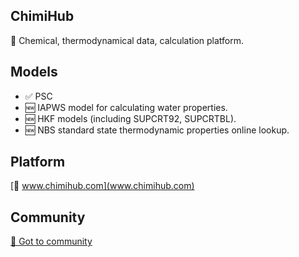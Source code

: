 ## ChimiHub

📢 Chemical, thermodynamical data, calculation platform.


## Models
- ✅ PSC
- 🆕 IAPWS model for calculating water properties.
- 🆕 HKF models (including SUPCRT92, SUPCRTBL).
- 🆕 NBS standard state thermodynamic properties online lookup. 

## Platform
[🔗 www.chimihub.com](www.chimihub.com)


## Community

[🔗 Got to community](https://github.com/yiping-git/chimihub/discussions)
